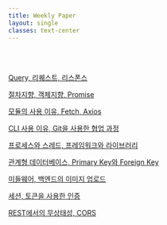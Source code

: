 ```yaml
---
title: Weekly Paper
layout: single
classes: text-center
---
```



<br>
<br>

<a href="/2025/05/05/wp-01.html">Query, 리퀘스트, 리스폰스</a><br>

<a href="/2025/05/19/wp-02.html">절차지향, 객체지향, Promise</a><br>

<a href="/2025/05/26/wp-03.html">모듈의 사용 이유, Fetch, Axios</a><br>

<a href="/2025/06/02/wp-04.html">CLI 사용 이유, Git을 사용한 협업 과정</a><br>

<a href="/2025/06/30/wp-05.html">프로세스와 스레드, 프레임워크와 라이브러리</a><br>

<a href="/2025/07/07/wp-06.html">관계형 데이터베이스, Primary Key와 Foreign Key</a><br>

<a href="/2025/07/14/wp-07.html">미들웨어, 백엔드의 이미지 업로드</a><br>

<a href="/2025/07/21/wp-08.html">세션, 토큰을 사용한 인증</a><br>

<a href="/2025/08/18/wp-09.html">REST에서의 무상태성, CORS</a><br>








